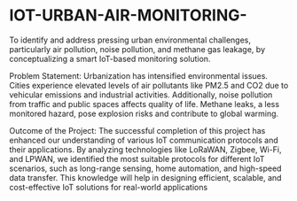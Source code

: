 # IOT-URBAN-AIR-MONITORING-
To identify and address pressing urban environmental challenges, particularly air pollution, noise  pollution, and methane gas leakage, by conceptualizing a smart IoT-based monitoring solution. 

Problem Statement:
Urbanization has intensified environmental issues. Cities experience elevated levels of air pollutants like PM2.5 and CO2 due to vehicular emissions and industrial activities. Additionally, noise pollution from traffic and public spaces affects quality of life. Methane leaks, a less monitored hazard, pose explosion risks and contribute to global warming.

Outcome of the Project:
The successful completion of this project has enhanced our understanding of various IoT communication protocols and their applications. By analyzing technologies like LoRaWAN, Zigbee, Wi-Fi, and LPWAN, we identified the most suitable protocols for different IoT scenarios, such as long-range sensing, home automation, and high-speed data transfer. This knowledge will help in designing efficient, scalable, and cost-effective IoT solutions for real-world applications
